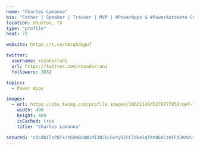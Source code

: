 ```yaml
---
name: "Charles Lamanna"
bio: "Father | Speaker | Trainer | MVP | #PowerApps & #PowerAutomate Community Super User | YouTuber Right-pointing triangle http://youtube.com/c/rezadorrani | Learn - Share - Clockwise rightwards and leftwards open circle arrows"
location: Houston, TX
type: "profile"
heat: 72

website: https://t.co/tAcqSdqguf

twitter:
  username: rezadorrani
  url: https://twitter.com/rezadorrani
  followers: 3651

topics:
  - Power Apps

images:
  - url: https://pbs.twimg.com/profile_images/1063114045270777856/qeT-jpWr_400x400.jpg
    width: 400
    height: 400
    isCached: true
    title: "Charles Lamanna"

secured: "cQcdWIlcPQ7+/zGXmBUQW1di3BJDLGvYyIECCTdVeiqTXnB6XCznFFd2KmVCt9YyyqpScBRgVkeGrQBbABXmSB5j1wgOZoosxbCFr8jgSxeWPjdqCRy/bN0WqF8Zg/m1rZVxr1IOzpo4LIFtI/KE9iswNcLjwQ6TGZ3NggrfaK/MKT7WbMMJfwlW7ckCM/Xct5XSeXVJgk3Ue25RMXAIwyeONnnrYphsPXdlU26Te160X7Z/VrOJwQs9fMm0jGaQSs6ByVC2hUyMpO0yHYUpkErNVYc5tIn8h3T7UdApxXJ/T1eB71unK619GTCkLvUD0RhhtIG6jajTLr/EMhWpkWbkwoLUPyyBBCokbHl5teFK+B4CuxZb5uZ/C4NCgfsXDmFDgOccbH4vax+gJqhzxRtUx5JuPJMTF2Vo+COqb2w=;LlOhj06+V1Rj6oJnAIUjxQ=="
---
```


